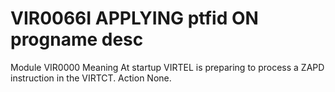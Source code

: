 # VIR0066I APPLYING ptfid ON progname desc
Module
    VIR0000
Meaning
    At startup VIRTEL is preparing to process a ZAPD instruction in the VIRTCT.
Action
    None.
